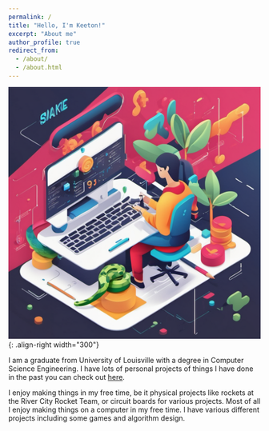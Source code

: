 ```yaml
---
permalink: /
title: "Hello, I'm Keeton!"
excerpt: "About me"
author_profile: true
redirect_from: 
  - /about/
  - /about.html
---
```


![Illustration of snake my favorite project I have done](/images/snake_homepage.png){: .align-right width="300"}


I am a graduate from University of Louisville with a degree in Computer Science Engineering. I have lots of personal projects of things I have done in the past you can check out [here](https://tkketron.github.io/portfolio/).

I enjoy making things in my free time, be it physical projects like rockets at the River City Rocket Team, or circuit boards for various projects. Most of all I enjoy making things on a computer in my free time. I have various different projects including some games and algorithm design.